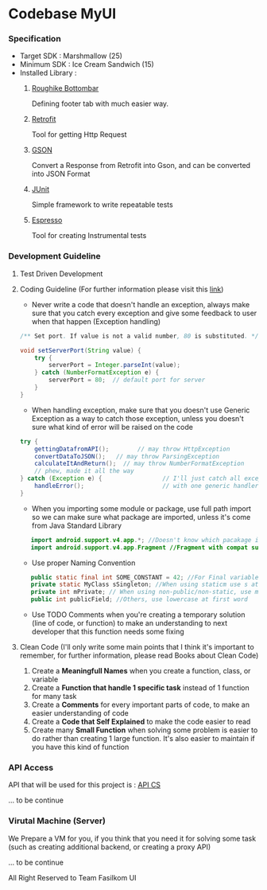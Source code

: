 Codebase MyUI
=====

### Specification


- Target SDK : Marshmallow (25)
- Minimum SDK : Ice Cream Sandwich (15)
- Installed Library :
    1. [Roughike Bottombar](https://github.com/roughike/BottomBar)
        
        Defining footer tab with much easier way.
        
    2. [Retrofit](square.github.io/retrofit/)
    
        Tool for getting Http Request
    
    3. [GSON](https://github.com/google/gson)
    
        Convert a Response from Retrofit into Gson, and can be converted into JSON Format
    
    4. [JUnit](http://junit.org/junit4/)

        Simple framework to write repeatable tests
    
    5. [Espresso](https://google.github.io/android-testing-support-library/docs/espresso/)
    
        Tool for creating Instrumental tests
    
### Development Guideline

1. Test Driven Development
2. Coding Guideline (For further information please visit this [link](https://source.android.com/source/code-style))
   - Never write a code that doesn't handle an exception, always make sure that you catch every exception and
   give some feedback to user when that happen (Exception handling)
   
   ```java
   /** Set port. If value is not a valid number, 80 is substituted. */
   
   void setServerPort(String value) {
       try {
           serverPort = Integer.parseInt(value);
       } catch (NumberFormatException e) {
           serverPort = 80;  // default port for server
       }
   }
   ```
   
   - When handling exception, make sure that you doesn't use Generic Exception as a way to catch those exception,
   unless you doesn't sure what kind of error will be raised on the code
   
   ```java
   try {
       gettingDatafromAPI();        // may throw HttpException
       convertDataToJSON();   // may throw ParsingException
       calculateItAndReturn();  // may throw NumberFormatException
       // phew, made it all the way
   } catch (Exception e) {                 // I'll just catch all exceptions
       handleError();                      // with one generic handler!
   }   
   ```
   
   - When you importing some module or package, use full path import so we can make sure what package are imported,
   unless it's come from Java Standard Library
   
   ```java
      import android.support.v4.app.*; //Doesn't know which pacakage is needed, so it's bad
      import android.support.v4.app.Fragment //Fragment with compat support is imported
      ```
   
   - Use proper Naming Convention
   
   ```java
      public static final int SOME_CONSTANT = 42; //For Final variable, use all Uppercase Letter
      private static MyClass sSingleton; //When using staticm use s at the beginning of name
      private int mPrivate; // When using non-public/non-static, use m at the beginning of name
      public int publicField; //Others, use lowercase at first word
   
   ```
   - Use TODO Comments when you're creating a temporary solution (line of code, or function) to make
   an understanding to next developer that this function needs some fixing

3. Clean Code (I'll only write some main points that I think it's important to remember, for further information, please read Books about Clean Code)
    
    1. Create a **Meaningfull Names** when you create a function, class, or variable
    2. Create a **Function that handle 1 specific task** instead of 1 function for many task
    3. Create a **Comments** for every important parts of code, to make an easier understanding of code
    4. Create a **Code that Self Explained** to make the code easier to read
    5. Create many **Small Function** when solving some problem is easier to do rather than creating 
    1 large function. It's also easier to maintain if you have this kind of function

### API Access 

API that will be used for this project is : [API CS](https://api.cs.ui.ac.id/)

... to be continue

### Virutal Machine (Server)

We Prepare a VM for you, if you think that you need it for solving some task (such as creating additional
backend, or creating a proxy API)

... to be continue
    
All Right Reserved to Team Fasilkom UI